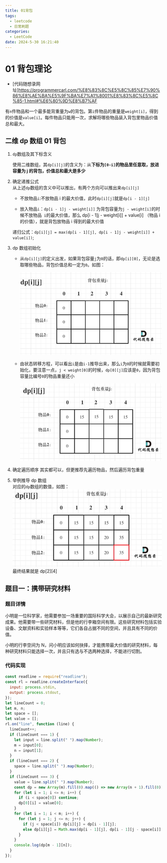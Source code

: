 ```yaml
---
title: 01背包
tags:
  - leetcode
  - 日常刷题
categories:
  - LeetCode
date: 2024-5-30 16:21:40
---
```


<!-- @format -->

# 01 背包理论

- [代码随想录网址]<https://programmercarl.com/%E8%83%8C%E5%8C%85%E7%90%86%E8%AE%BA%E5%9F%BA%E7%A1%8001%E8%83%8C%E5%8C%85-1.html#%E6%80%9D%E8%B7%AF>

有`n`件物品和一个最多能背重量为`w`的背包。第`i`件物品的重量是`weight[i]`，得到的价值是`value[i]`。每件物品只能用一次，求解将哪些物品装入背包里物品价值总和最大。

## 二维 dp 数组 01 背包

1. `dp`数组及其下标含义

   使用二维数组，其`dp[i][j]`的含义为：从**下标为`[0-i]`的物品里任意取，放进容量为 j 的背包，价值总和最大是多少**

2. 确定递推公式  
    从上述`dp`数组的含义中可以推出，有两个方向可以推出来`dp[i][j]`

   - 不放物品`i`:不放物品 i 的最大价值，此时`dp[i][j]`就是`dp[i - 1][j]`

   - 放入物品`i`：`dp[i - 1]j - weight[i]]` 为背包容量为`j - weight[i]`的时候不放物品` i`的最大价值，那么 dp[i - 1]j - weight[i]] + value[i] （物品 i 的价值），就是背包放物品 i 得到的最大价值

   递归公式：`dp[i][j] = max(dp[i - 1][j], dp[i - 1]j - weight[i]] + value[i])`;

3. dp 数组初始化

   - 从`dp[i][j]`的定义出发，如果背包容量`j`为`0`的话，即`dp[i][0]`，无论是选取哪些物品，背包价值总和一定为`0`。如图：

     ![dp 数组初始化](../images/blog-2024-05-30-16-45-41.png)

   * 由状态转移方程，可以看出`i`是由`i-1`推导出来，那么`i`为`0`的时候就需要初始化，要注意一点，`j < weight[0]`的时候，`dp[0][j]`应该是`0`，因为背包容量比编号`0`的物品重量还小

     ![dp 数组初始化](../images/blog-2024-05-30-17-15-11.png)

4. 确定遍历顺序
   其实都可以，但更推荐先遍历物品，然后遍历背包重量
5. 举例推导 dp 数组  
    对应的`dp`数组的数值，如图：
   ![ dp 数组](../images/blog-2024-05-30-17-16-34.png)
   最终结果就是 dp[2][4]

## 题目一：携带研究材料

### 题目详情

小明是一位科学家，他需要参加一场重要的国际科学大会，以展示自己的最新研究成果。他需要带一些研究材料，但是他的行李箱空间有限。这些研究材料包括实验设备、文献资料和实验样本等等，它们各自占据不同的空间，并且具有不同的价值。

小明的行李空间为 N，问小明应该如何抉择，才能携带最大价值的研究材料，每种研究材料只能选择一次，并且只有选与不选两种选择，不能进行切割。

### 代码实现

```js
const readline = require("readline");
const rl = readline.createInterface({
  input: process.stdin,
  output: process.stdout,
});
let lineCount = 0;
let m, n;
let space = [];
let value = [];
rl.on("line", function (line) {
  lineCount++;
  if (lineCount === 1) {
    let input = line.split(" ").map(Number);
    m = input[0];
    n = input[1];
  }
  if (lineCount === 2) {
    space = line.split(" ").map(Number);
  }
  if (lineCount === 3) {
    value = line.split(" ").map(Number);
    const dp = new Array(m).fill(0).map(() => new Array(n + 1).fill(0));
    for (let i = 1; i <= n; i++) {
      if (i < space[0]) continue;
      dp[0][i] = value[0];
    }
    for (let i = 1; i < m; i++) {
      for (let j = 1; j <= n; j++) {
        if (j < space[i]) dp[i][j] = dp[i - 1][j];
        else dp[i][j] = Math.max(dp[i - 1][j], dp[i - 1][j - space[i]] + value[i]);
      }
    }
    console.log(dp[m - 1][n]);
  }
});
```

<!-- @format -->
